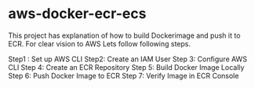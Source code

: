 # aws-docker-ecr-ecs
This project has explanation of how to build Dockerimage and push it to ECR.
For clear vision to AWS 
Lets follow following steps.

Step1 : Set up AWS CLI
Step2: Create an IAM User
Step 3: Configure AWS CLI
Step 4: Create an ECR Repository
Step 5: Build Docker Image Locally
Step 6: Push Docker Image to ECR
Step 7: Verify Image in ECR Console
